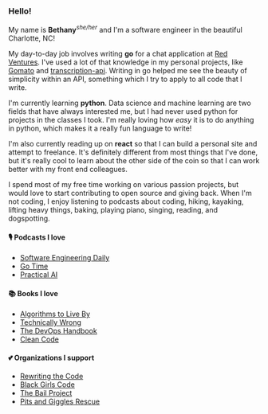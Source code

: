 ### Hello!

My name is __Bethany__<sup>_she/her_</sup> and I'm a software engineer in the beautiful Charlotte, NC!

My day-to-day job involves writing __go__ for a chat application at [Red Ventures](https://www.redventures.com/). I've used a lot of that knowledge in my personal projects, like [Gomato](https://github.com/bethanyj28/gomato) and [transcription-api](https://github.com/bethanyj28/transcription-api). 
Writing in go helped me see the beauty of simplicity within an API, something which I try to apply to all code that I write.

I'm currently learning __python__. Data science and machine learning are two fields that have always interested me, but I had never used python for projects in the classes I took. I'm really loving how _easy_ it is to do anything in python, which makes it a really fun language to write!

I'm also currently reading up on __react__ so that I can build a personal site and attempt to freelance. It's definitely different from most things that I've done, but it's really cool to learn about the other side of the coin so that I can work better with my front end colleagues. 

I spend most of my free time working on various passion projects, but would love to start contributing to open source and giving back. When I'm not coding, I enjoy listening to podcasts about coding, hiking, kayaking, lifting heavy things, baking, playing piano, singing, reading, and dogspotting.

#### 🎙️ Podcasts I love
- [Software Engineering Daily](https://softwareengineeringdaily.com/)
- [Go Time](https://changelog.com/gotime)
- [Practical AI](https://changelog.com/practicalai)

#### 📚 Books I love
- [Algorithms to Live By](https://www.amazon.com/Algorithms-Live-Computer-Science-Decisions/dp/1627790365)
- [Technically Wrong](https://www.amazon.com/Technically-Wrong-Sexist-Algorithms-Threats/dp/0393634639/ref=tmm_hrd_swatch_0?_encoding=UTF8&qid=&sr=)
- [The DevOps Handbook](https://www.amazon.com/DevOps-Handbook-World-Class-Reliability-Organizations/dp/1942788002)
- [Clean Code](https://www.amazon.com/Clean-Code-Handbook-Software-Craftsmanship/dp/0132350882)

#### 💕 Organizations I support
- [Rewriting the Code](https://rewritingthecode.org/)
- [Black Girls Code](https://www.blackgirlscode.com/)
- [The Bail Project](https://bailproject.org/)
- [Pits and Giggles Rescue](https://www.pitsandgigglesrescue.org/)
